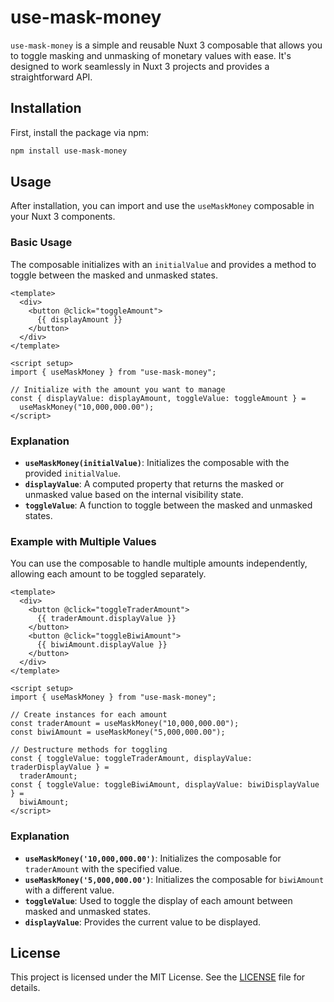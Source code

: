 # use-mask-money

`use-mask-money` is a simple and reusable Nuxt 3 composable that allows you to toggle masking and unmasking of monetary values with ease. It's designed to work seamlessly in Nuxt 3 projects and provides a straightforward API.

## Installation

First, install the package via npm:

```bash
npm install use-mask-money
```

## Usage

After installation, you can import and use the `useMaskMoney` composable in your Nuxt 3 components.

### Basic Usage

The composable initializes with an `initialValue` and provides a method to toggle between the masked and unmasked states.

```vue
<template>
  <div>
    <button @click="toggleAmount">
      {{ displayAmount }}
    </button>
  </div>
</template>

<script setup>
import { useMaskMoney } from "use-mask-money";

// Initialize with the amount you want to manage
const { displayValue: displayAmount, toggleValue: toggleAmount } =
  useMaskMoney("10,000,000.00");
</script>
```

### Explanation

- **`useMaskMoney(initialValue)`**: Initializes the composable with the provided `initialValue`.
- **`displayValue`**: A computed property that returns the masked or unmasked value based on the internal visibility state.
- **`toggleValue`**: A function to toggle between the masked and unmasked states.

### Example with Multiple Values

You can use the composable to handle multiple amounts independently, allowing each amount to be toggled separately.

```vue
<template>
  <div>
    <button @click="toggleTraderAmount">
      {{ traderAmount.displayValue }}
    </button>
    <button @click="toggleBiwiAmount">
      {{ biwiAmount.displayValue }}
    </button>
  </div>
</template>

<script setup>
import { useMaskMoney } from "use-mask-money";

// Create instances for each amount
const traderAmount = useMaskMoney("10,000,000.00");
const biwiAmount = useMaskMoney("5,000,000.00");

// Destructure methods for toggling
const { toggleValue: toggleTraderAmount, displayValue: traderDisplayValue } =
  traderAmount;
const { toggleValue: toggleBiwiAmount, displayValue: biwiDisplayValue } =
  biwiAmount;
</script>
```

### Explanation

- **`useMaskMoney('10,000,000.00')`**: Initializes the composable for `traderAmount` with the specified value.
- **`useMaskMoney('5,000,000.00')`**: Initializes the composable for `biwiAmount` with a different value.
- **`toggleValue`**: Used to toggle the display of each amount between masked and unmasked states.
- **`displayValue`**: Provides the current value to be displayed.

## License

This project is licensed under the MIT License. See the [LICENSE](LICENSE) file for details.

```

```
